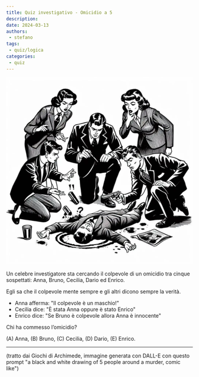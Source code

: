 ```yaml
---
title: Quiz investigativo - Omicidio a 5
description: 
date: 2024-03-13
authors: 
 - stefano
tags:
 - quiz/logica
categories:
 - quiz
---
```

![alt text](../../../assets/img/quiz/quiz-omicidio-5.webp)

Un celebre investigatore sta cercando il colpevole di un omicidio tra cinque sospettati: Anna, Bruno, Cecilia, Dario ed Enrico.

Egli sa che il colpevole mente sempre e gli altri dicono sempre la verità.

- Anna afferma: "Il colpevole è un maschio!"
- Cecilia dice: "È stata Anna oppure è stato Enrico"
- Enrico dice: "Se Bruno è colpevole allora Anna è innocente"

Chi ha commesso l’omicidio?

(A) Anna, (B) Bruno, (C) Cecilia, (D) Dario, (E) Enrico.

---
(tratto dai Giochi di Archimede, immagine generata con DALL-E con questo prompt "a black and white drawing of 5 people around a murder, comic like")

